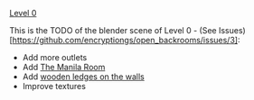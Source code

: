 [Level 0](https://backrooms.fandom.com/wiki/Level_0)

This is the TODO of  the blender scene of Level 0 - (See Issues)[https://github.com/encryptiongs/open_backrooms/issues/3]:
- Add more outlets
- Add [The Manila Room](https://backrooms.fandom.com/wiki/The_Manila_Room)
- Add [wooden ledges on the  walls](https://static.wikia.nocookie.net/backrooms/images/0/05/Thebackrooms.jpg/revision/latest/scale-to-width-down/300?cb=20230105020740&format=original)
- Improve textures
